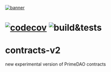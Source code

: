 [![banner](https://i.ibb.co/BqjcRGG/Prime-DAO-Github-Contracts-Banner.png)](https://primedao.eth.link/#/)

#  [![codecov](https://codecov.io/gh/PrimeDAO/contracts-v2/branch/main/graph/badge.svg?token=XNGL2Z8CBE)](https://codecov.io/gh/PrimeDAO/contracts-v2) ![build&tests](https://github.com/PrimeDAO/contracts-v2/actions/workflows/ci-config.yml/badge.svg) 
# contracts-v2  

new experimental version of PrimeDAO contracts

